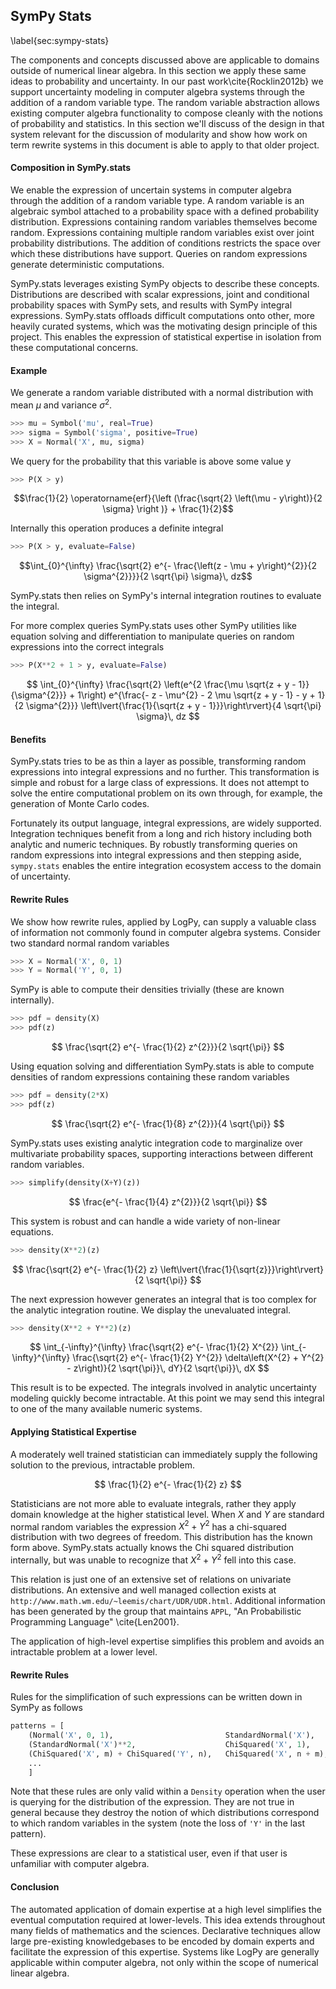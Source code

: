 
SymPy Stats
-----------

\label{sec:sympy-stats}

The components and concepts discussed above are applicable to domains outside of numerical linear algebra.  In this section we apply these same ideas to probability and uncertainty.  In our past work\cite{Rocklin2012b} we support uncertainty modeling in computer algebra systems through the addition of a random variable type.  The random variable abstraction allows existing computer algebra functionality to compose cleanly with the notions of probability and statistics.  In this section we'll discuss of the design in that system relevant for the discussion of modularity and show how work on term rewrite systems in this document is able to apply to that older project. 


#### Composition in SymPy.stats

We enable the expression of uncertain systems in computer algebra through the addition of a random variable type.  A random variable is an algebraic symbol attached to a probability space with a defined probability distribution.  Expressions containing random variables themselves become random.  Expressions containing multiple random variables exist over joint probability distributions.  The addition of conditions restricts the space over which these distributions have support.  Queries on random expressions generate deterministic computations.  

SymPy.stats leverages existing SymPy objects to describe these concepts.  Distributions are described with scalar expressions, joint and conditional probability spaces with SymPy sets, and results with SymPy integral expressions.  SymPy.stats offloads difficult computations onto other, more heavily curated systems, which was the motivating design principle of this project.  This enables the expression of statistical expertise in isolation from these computational concerns.


#### Example

We generate a random variable distributed with a normal distribution with mean $\mu$ and variance $\sigma^2$.

~~~~~~~~~~~~Python
>>> mu = Symbol('mu', real=True)
>>> sigma = Symbol('sigma', positive=True)
>>> X = Normal('X', mu, sigma)
~~~~~~~~~~~~

We query for the probability that this variable is above some value y

~~~~~~~~~~~~Python
>>> P(X > y)
~~~~~~~~~~~~

$$\frac{1}{2} \operatorname{erf}{\left (\frac{\sqrt{2} \left(\mu - y\right)}{2 \sigma} \right )} + \frac{1}{2}$$

Internally this operation produces a definite integral

~~~~~~~~~~~~Python
>>> P(X > y, evaluate=False)
~~~~~~~~~~~~

$$\int_{0}^{\infty} \frac{\sqrt{2} e^{- \frac{\left(z - \mu + y\right)^{2}}{2 \sigma^{2}}}}{2 \sqrt{\pi} \sigma}\, dz$$

SymPy.stats then relies on SymPy's internal integration routines to evaluate the integral.

For more complex queries SymPy.stats uses other SymPy utilities like equation solving and differentiation to manipulate queries on random expressions into the correct integrals

~~~~~~~~~~~~Python
>>> P(X**2 + 1 > y, evaluate=False)
~~~~~~~~~~~~

$$ \int_{0}^{\infty} \frac{\sqrt{2} \left(e^{2 \frac{\mu \sqrt{z + y - 1}}{\sigma^{2}}} + 1\right) e^{\frac{- z - \mu^{2} - 2 \mu \sqrt{z + y - 1} - y + 1}{2 \sigma^{2}}} \left\lvert{\frac{1}{\sqrt{z + y - 1}}}\right\rvert}{4 \sqrt{\pi} \sigma}\, dz $$

#### Benefits

SymPy.stats tries to be as thin a layer as possible, transforming random expressions into integral expressions and no further.  This transformation is simple and robust for a large class of expressions.  It does not attempt to solve the entire computational problem on its own through, for example, the generation of Monte Carlo codes.  

Fortunately its output language, integral expressions, are widely supported.  Integration techniques benefit from a long and rich history including both analytic and numeric techniques.  By robustly transforming queries on random expressions into integral expressions and then stepping aside, `sympy.stats` enables the entire integration ecosystem access to the domain of uncertainty.


#### Rewrite Rules

We show how rewrite rules, applied by LogPy, can supply a valuable class of information not commonly found in computer algebra systems.  Consider two standard normal random variables

~~~~~~~~~~~~Python
>>> X = Normal('X', 0, 1)
>>> Y = Normal('Y', 0, 1)
~~~~~~~~~~~~

SymPy is able to compute their densities trivially (these are known internally).

~~~~~~~~~~~~Python
>>> pdf = density(X)
>>> pdf(z)
~~~~~~~~~~~~

$$ \frac{\sqrt{2} e^{- \frac{1}{2} z^{2}}}{2 \sqrt{\pi}} $$

Using equation solving and differentiation SymPy.stats is able to compute densities of random expressions containing these random variables

~~~~~~~~~~~~Python
>>> pdf = density(2*X)
>>> pdf(z)
~~~~~~~~~~~~

$$ \frac{\sqrt{2} e^{- \frac{1}{8} z^{2}}}{4 \sqrt{\pi}} $$ 

SymPy.stats uses existing analytic integration code to marginalize over multivariate probability spaces, supporting interactions between different random variables.

~~~~~~~~~~~~Python
>>> simplify(density(X+Y)(z))
~~~~~~~~~~~~

$$ \frac{e^{- \frac{1}{4} z^{2}}}{2 \sqrt{\pi}} $$

This system is robust and can handle a wide variety of non-linear equations.

~~~~~~~~~~~~Python
>>> density(X**2)(z)
~~~~~~~~~~~~

$$ \frac{\sqrt{2} e^{- \frac{1}{2} z} \left\lvert{\frac{1}{\sqrt{z}}}\right\rvert}{2 \sqrt{\pi}} $$

The next expression however generates an integral that is too complex for the analytic integration routine.  We display the unevaluated integral.

~~~~~~~~~~~~Python
>>> density(X**2 + Y**2)(z)
~~~~~~~~~~~~

$$ \int_{-\infty}^{\infty} \frac{\sqrt{2} e^{- \frac{1}{2} X^{2}} \int_{-\infty}^{\infty} \frac{\sqrt{2} e^{- \frac{1}{2} Y^{2}} \delta\left(X^{2} + Y^{2} - z\right)}{2 \sqrt{\pi}}\, dY}{2 \sqrt{\pi}}\, dX $$

This result is to be expected.  The integrals involved in analytic uncertainty modeling quickly become intractable.  At this point we may send this integral to one of the many available numeric systems.


#### Applying Statistical Expertise

A moderately well trained statistician can immediately supply the following solution to the previous, intractable problem.

$$ \frac{1}{2} e^{- \frac{1}{2} z} $$

Statisticians are not more able to evaluate integrals, rather they apply domain knowledge at the higher statistical level.  When $X$ and $Y$ are standard normal random variables the expression $X^2 + Y^2$ has a chi-squared distribution with two degrees of freedom.  This distribution has the known form above.  SymPy.stats actually knows the Chi squared distribution internally, but was unable to recognize that $X^2 + Y^2$ fell into this case.

This relation is just one of an extensive set of relations on univariate distributions.  An extensive and well managed collection exists at `http://www.math.wm.edu/~leemis/chart/UDR/UDR.html`.  Additional information has been generated by the group that maintains `APPL`, "An Probabilistic Programming Language" \cite{Len2001}.

The application of high-level expertise simplifies this problem and avoids an intractable problem at a lower level.


#### Rewrite Rules

Rules for the simplification of such expressions can be written down in SymPy as follows

~~~~~~~~~~~~Python
patterns = [
    (Normal('X', 0, 1),                         StandardNormal('X'),        True),
    (StandardNormal('X')**2,                    ChiSquared('X', 1),         True),
    (ChiSquared('X', m) + ChiSquared('Y', n),   ChiSquared('X', n + m),     True),
    ...
    ]
~~~~~~~~~~~~

Note that these rules are only valid within a `Density` operation when the user is querying for the distribution of the expression.  They are not true in general because they destroy the notion of which distributions correspond to which random variables in the system (note the loss of `'Y'` in the last pattern).

These expressions are clear to a statistical user, even if that user is unfamiliar with computer algebra.


#### Conclusion

The automated application of domain expertise at a high level simplifies the eventual computation required at lower-levels.  This idea extends throughout many fields of mathematics and the sciences.  Declarative techniques allow large pre-existing knowledgebases to be encoded by domain experts and facilitate the expression of this expertise.  Systems like LogPy are generally applicable within computer algebra, not only within the scope of numerical linear algebra.
